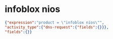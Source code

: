 infoblox nios
=============

```JSON
{"expression":"product = \"infoblox nios\"",
"activity_type":{"dns-request":{"fields":{}}},
"fields":{}}
```